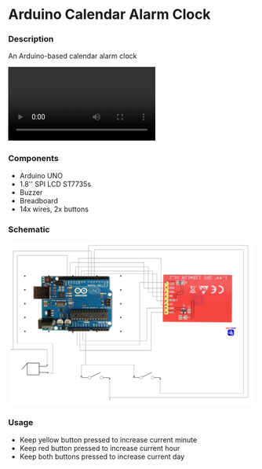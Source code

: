# Arduino Calendar Alarm Clock

### Description 

An Arduino-based calendar alarm clock

![](video.mp4)

### Components

 * Arduino UNO
 * 1.8'' SPI LCD ST7735s
 * Buzzer
 * Breadboard
 * 14x wires, 2x buttons

### Schematic

![](schematic.PNG)

### Usage

 * Keep yellow button pressed to increase current minute
 * Keep red button pressed to increase current hour
 * Keep both buttons pressed to increase current day
